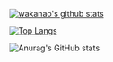 [![wakanao's github stats](https://github-readme-stats.vercel.app/api?username=wakanao&count_private=true&hide=contribs&theme=dark,prs)](https://github.com/anuraghazra/github-readme-stats)

[![Top Langs](https://github-readme-stats.vercel.app/api/top-langs/?username=snjssk&layout=compact&langs_count=8&hide=html,css)](https://github.com/anuraghazra/github-readme-stats)

![Anurag's GitHub stats](https://github-readme-stats.vercel.app/api?username=wakanao&show_icons=true&theme=radical)
